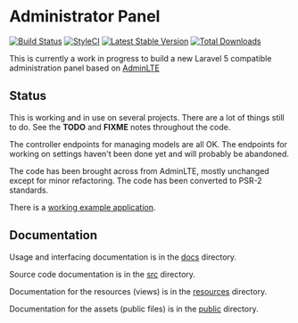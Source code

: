# Administrator Panel

[![Build Status](https://travis-ci.org/delatbabel/admin.png?branch=master)](https://travis-ci.org/delatbabel/admin)
[![StyleCI](https://styleci.io/repos/111652174/shield)](https://styleci.io/repos/111652174)
[![Latest Stable Version](https://poser.pugx.org/delatbabel/admin/version.png)](https://packagist.org/packages/delatbabel/admin)
[![Total Downloads](https://poser.pugx.org/delatbabel/admin/d/total.png)](https://packagist.org/packages/delatbabel/admin)

This is currently a work in progress to build a new Laravel 5 compatible administration panel based on [AdminLTE](https://almsaeedstudio.com/preview)

## Status

This is working and in use on several projects.  There are a lot of things still to do.
See the **TODO** and **FIXME** notes throughout the code.

The controller endpoints for managing models are all OK.
The endpoints for working on settings haven't been done yet and will probably be abandoned.

The code has been brought across from AdminLTE, mostly unchanged except for minor refactoring.  The code has been
converted to PSR-2 standards.

There is a [working example application](https://github.com/delatbabel/example).

## Documentation

Usage and interfacing documentation is in the [docs](/docs/README.md) directory.

Source code documentation is in the [src](/src/README.md) directory.

Documentation for the resources (views) is in the [resources](/resources/README.md) directory.

Documentation for the assets (public files) is in the [public](/public/README.md) directory.
